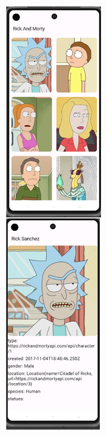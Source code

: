 



![image alt](https://github.com/dumanYusuf/CleanArchitectureRickAndMortyApi/blob/master/clean1.png?raw=true)
![image alt](https://github.com/dumanYusuf/CleanArchitectureRickAndMortyApi/blob/master/clean2.png?raw=true)
